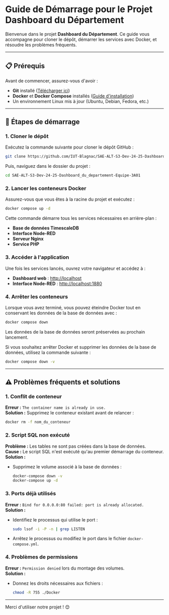 # Guide de Démarrage pour le Projet Dashboard du Département

Bienvenue dans le projet **Dashboard du Département**. Ce guide vous accompagne pour cloner le dépôt, démarrer les services avec Docker, et résoudre les problèmes fréquents.

---

## 📋 Prérequis
Avant de commencer, assurez-vous d'avoir :
- **Git** installé ([Télécharger ici](https://git-scm.com/))
- **Docker** et **Docker Compose** installés ([Guide d'installation](https://docs.docker.com/get-docker/))
- Un environnement Linux mis à jour (Ubuntu, Debian, Fedora, etc.)

---

## 🚀 Étapes de démarrage

### 1. **Cloner le dépôt**
Exécutez la commande suivante pour cloner le dépôt GitHub :
```bash
git clone https://github.com/IUT-Blagnac/SAE-ALT-S3-Dev-24-25-Dashboard_du_departement-Equipe-3A01.git
```
Puis, naviguez dans le dossier du projet :
```bash
cd SAE-ALT-S3-Dev-24-25-Dashboard_du_departement-Equipe-3A01
```

### 2. **Lancer les conteneurs Docker**
Assurez-vous que vous êtes à la racine du projet et exécutez :
```bash
docker compose up -d
```
Cette commande démarre tous les services nécessaires en arrière-plan :
- **Base de données TimescaleDB**
- **Interface Node-RED**
- **Serveur Nginx**
- **Service PHP**

### 3. **Accéder à l'application**
Une fois les services lancés, ouvrez votre navigateur et accédez à :
- **Dashboard web** : [http://localhost](http://localhost)
- **Interface Node-RED** : [http://localhost:1880](http://localhost:1880)

### 4. **Arrêter les conteneurs**
Lorsque vous avez terminé, vous pouvez éteindre Docker tout en conservant les données de la base de données avec :
```bash
docker compose down
```
Les données de la base de données seront préservées au prochain lancement. 

Si vous souhaitez arrêter Docker et supprimer les données de la base de données, utilisez la commande suivante :
```bash
docker compose down -v
```

---

## ⚠️ Problèmes fréquents et solutions

### 1. **Conflit de conteneur**
**Erreur :** `The container name is already in use.`  
**Solution :** Supprimez le conteneur existant avant de relancer :
```bash
docker rm -f nom_du_conteneur
```

### 2. **Script SQL non exécuté**
**Problème :** Les tables ne sont pas créées dans la base de données.  
**Cause :** Le script SQL n'est exécuté qu'au premier démarrage du conteneur.  
**Solution :**
- Supprimez le volume associé à la base de données :
  ```bash
  docker-compose down -v
  docker-compose up -d
  ```

### 3. **Ports déjà utilisés**
**Erreur :** `Bind for 0.0.0.0:80 failed: port is already allocated.`  
**Solution :**
- Identifiez le processus qui utilise le port :
  ```bash
  sudo lsof -i -P -n | grep LISTEN
  ```
- Arrêtez le processus ou modifiez le port dans le fichier `docker-compose.yml`.

### 4. **Problèmes de permissions**
**Erreur :** `Permission denied` lors du montage des volumes.  
**Solution :**
- Donnez les droits nécessaires aux fichiers :
  ```bash
  chmod -R 755 ./Docker
  ```

---

Merci d'utiliser notre projet ! 😊

